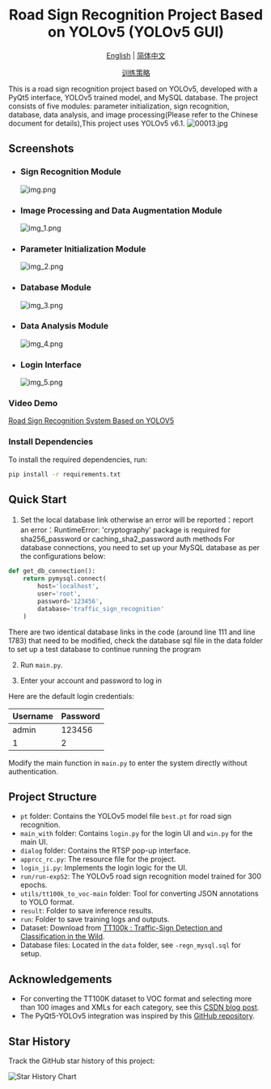 <h1 align="center">Road Sign Recognition Project Based on YOLOv5 (YOLOv5 GUI)</h1>

<p align="center">
  <a href="README.md">English</a> |
  <a href="data/doc/README_cn.md">简体中文</a>
</p>

<p align="center">
  <a href="data/doc/README_Parameter adjustment.md">训练策略</a>
</p>


This is a road sign recognition project based on YOLOv5, developed with a PyQt5 interface, YOLOv5 trained model, and MySQL database. The project consists of five modules: parameter initialization, sign recognition, database, data analysis, and image processing(Please refer to the Chinese document for details),This project uses YOLOv5 v6.1.
  ![00013.jpg](data/doc/00013.jpg)
## Screenshots

* ### Sign Recognition Module
  ![img.png](data/doc/img.png)
* ### Image Processing and Data Augmentation Module
  ![img_1.png](data/doc/img_1.png)
* ### Parameter Initialization Module
  ![img_2.png](data/doc/img_2.png)
* ### Database Module
  ![img_3.png](data/doc/img_3.png)
* ### Data Analysis Module
  ![img_4.png](data/doc/img_4.png)
* ### Login Interface
  ![img_5.png](data/doc/img_5.png)
  




</div>

### Video Demo

[Road Sign Recognition System Based on YOLOV5](https://www.bilibili.com/video/BV1Ck4y1Y7Bk/?spm_id_from=333.999.0.0&vd_source=40d9cda43378fbc89cd5184e09bf1272)

### Install Dependencies

To install the required dependencies, run:

```bash
pip install -r requirements.txt
```

## Quick Start
1. Set the local database link otherwise an error will be reported：report an error：RuntimeError: 'cryptography' package is required for sha256_password or caching_sha2_password auth methods
For database connections, you need to set up your MySQL database as per the configurations below:
```python
def get_db_connection():
    return pymysql.connect(
        host='localhost',
        user='root',
        password='123456',
        database='traffic_sign_recognition'
    )
```
There are two identical database links in the code (around line 111 and line 1783) that need to be modified, check the database sql file in the data folder to set up a test database to continue running the program

2. Run `main.py`.

3. Enter your account and password to log in

Here are the default login credentials:

| Username | Password |
|----------|----------|
| admin    | 123456   |
| 1        | 2        |

Modify the main function in `main.py` to enter the system directly without authentication.

## Project Structure

- `pt` folder: Contains the YOLOv5 model file `best.pt` for road sign recognition.
- `main_with` folder: Contains `login.py` for the login UI and `win.py` for the main UI.
- `dialog` folder: Contains the RTSP pop-up interface.
- `apprcc_rc.py`: The resource file for the project.
- `login_ji.py`: Implements the login logic for the UI.
- `run/run-exp52`: The YOLOv5 road sign recognition model trained for 300 epochs.
- `utils/tt100k_to_voc-main` folder: Tool for converting JSON annotations to YOLO format.
- `result`: Folder to save inference results.
- `run`: Folder to save training logs and outputs.
- Dataset: Download from [TT100k : Traffic-Sign Detection and Classification in the Wild](https://cg.cs.tsinghua.edu.cn/traffic-sign/).
- Database files: Located in the `data` folder, see `-regn_mysql.sql` for setup.



## Acknowledgements

- For converting the TT100K dataset to VOC format and selecting more than 100 images and XMLs for each category, see this [CSDN blog post](https://blog.csdn.net/Hankerchen/article/details/120727299?spm=1001.2014.3001.5502).
- The PyQt5-YOLOv5 integration was inspired by this [GitHub repository](https://github.com/Javacr/PyQt5-YOLOv5).

## Star History

Track the GitHub star history of this project:

![Star History Chart](https://api.star-history.com/svg?repos=Ai-trainee/Traffic-Sign-Recognition-PyQt5-YOLOv5-GUI&type=Date)

